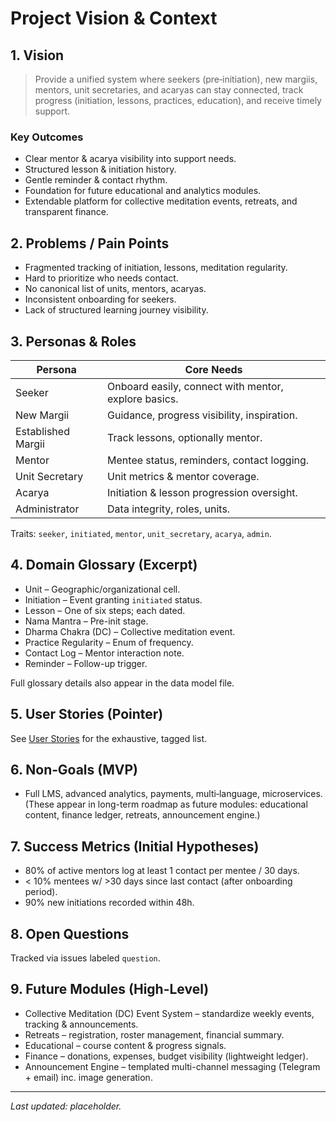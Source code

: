 # Project Vision & Context

## 1. Vision

> Provide a unified system where seekers (pre‑initiation), new margiis, mentors, unit secretaries, and acaryas can stay connected, track progress (initiation, lessons, practices, education), and receive timely support.

### Key Outcomes

- Clear mentor & acarya visibility into support needs.
- Structured lesson & initiation history.
- Gentle reminder & contact rhythm.
- Foundation for future educational and analytics modules.
- Extendable platform for collective meditation events, retreats, and transparent finance.

## 2. Problems / Pain Points

- Fragmented tracking of initiation, lessons, meditation regularity.
- Hard to prioritize who needs contact.
- No canonical list of units, mentors, acaryas.
- Inconsistent onboarding for seekers.
- Lack of structured learning journey visibility.

## 3. Personas & Roles

| Persona            | Core Needs                                           |
| ------------------ | ---------------------------------------------------- |
| Seeker             | Onboard easily, connect with mentor, explore basics. |
| New Margii         | Guidance, progress visibility, inspiration.          |
| Established Margii | Track lessons, optionally mentor.                    |
| Mentor             | Mentee status, reminders, contact logging.           |
| Unit Secretary     | Unit metrics & mentor coverage.                      |
| Acarya             | Initiation & lesson progression oversight.           |
| Administrator      | Data integrity, roles, units.                        |

Traits: `seeker`, `initiated`, `mentor`, `unit_secretary`, `acarya`, `admin`.

## 4. Domain Glossary (Excerpt)

- Unit – Geographic/organizational cell.
- Initiation – Event granting `initiated` status.
- Lesson – One of six steps; each dated.
- Nama Mantra – Pre-init stage.
- Dharma Chakra (DC) – Collective meditation event.
- Practice Regularity – Enum of frequency.
- Contact Log – Mentor interaction note.
- Reminder – Follow-up trigger.

Full glossary details also appear in the data model file.

## 5. User Stories (Pointer)

See [User Stories](./user-stories.md) for the exhaustive, tagged list.

## 6. Non‑Goals (MVP)

- Full LMS, advanced analytics, payments, multi‑language, microservices.
  (These appear in long-term roadmap as future modules: educational content, finance ledger, retreats, announcement engine.)

## 7. Success Metrics (Initial Hypotheses)

- 80% of active mentors log at least 1 contact per mentee / 30 days.
- < 10% mentees w/ >30 days since last contact (after onboarding period).
- 90% new initiations recorded within 48h.

## 8. Open Questions

Tracked via issues labeled `question`.

## 9. Future Modules (High-Level)

- Collective Meditation (DC) Event System – standardize weekly events, tracking & announcements.
- Retreats – registration, roster management, financial summary.
- Educational – course content & progress signals.
- Finance – donations, expenses, budget visibility (lightweight ledger).
- Announcement Engine – templated multi-channel messaging (Telegram + email) inc. image generation.

---

_Last updated: placeholder._
